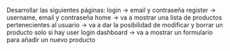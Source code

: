 Desarrollar las siguientes páginas:
login -> email y contraseña
register -> username, email y contraseña
home -> va a mostrar una lista de productos pertenecientes al usuario -> va a dar la posibilidad de modificar y borrar un producto solo si hay user login
dashboard -> va a mostrar un formulario para añadir un nuevo producto